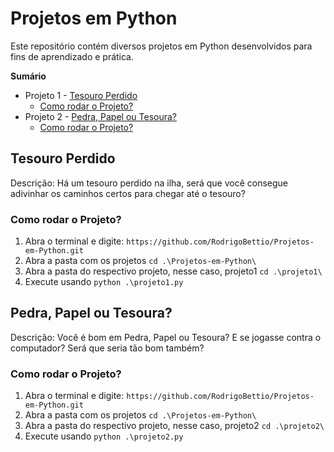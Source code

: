 # Projetos em Python

Este repositório contém diversos projetos em Python desenvolvidos para fins de aprendizado e prática.

**Sumário**
- Projeto 1 - [Tesouro Perdido](#tesouro-perdido)
  - [Como rodar o Projeto?](#como-rodar-o-projeto)
- Projeto 2 - [Pedra, Papel ou Tesoura?](#pedra-papel-ou-tesoura)
  - [Como rodar o Projeto?](#como-rodar-o-projeto-1)

## Tesouro Perdido
Descrição: Há um tesouro perdido na ilha, será que você consegue adivinhar os caminhos certos para chegar até o tesouro? 
### Como rodar o Projeto?
1. Abra o terminal e digite: `https://github.com/RodrigoBettio/Projetos-em-Python.git`
2. Abra a pasta com os projetos `cd .\Projetos-em-Python\`
3. Abra a pasta do respectivo projeto, nesse caso, projeto1 `cd .\projeto1\`
4. Execute usando `python .\projeto1.py`


## Pedra, Papel ou Tesoura?
Descrição: Você é bom em Pedra, Papel ou Tesoura? E se jogasse contra o computador? Será que seria tão bom também?
### Como rodar o Projeto?
1. Abra o terminal e digite: `https://github.com/RodrigoBettio/Projetos-em-Python.git`
2. Abra a pasta com os projetos `cd .\Projetos-em-Python\`
3. Abra a pasta do respectivo projeto, nesse caso, projeto2 `cd .\projeto2\`
4. Execute usando `python .\projeto2.py`
